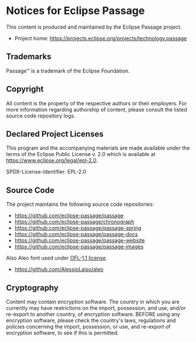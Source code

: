 # Notices for Eclipse Passage

This content is produced and maintained by the Eclipse Passage project.

* Project home: https://projects.eclipse.org/projects/technology.passage

## Trademarks

Passage™ is a trademark of the Eclipse Foundation.

## Copyright

All content is the property of the respective authors or their employers. For
more information regarding authorship of content, please consult the listed
source code repository logs.

## Declared Project Licenses

This program and the accompanying materials are made available under the terms
of the Eclipse Public License v. 2.0 which is available at
https://www.eclipse.org/legal/epl-2.0.

SPDX-License-Identifier: EPL-2.0

## Source Code

The project maintains the following source code repositories:

* https://github.com/eclipse-passage/passage
* https://github.com/eclipse-passage/chronograph
* https://github.com/eclipse-passage/passage-spring
* https://github.com/eclipse-passage/passage-docs
* https://github.com/eclipse-passage/passage-website
* https://github.com/eclipse-passage/passage-images

Also Aleo font used under [OFL-1.1 license](https://github.com/AlessioLaiso/aleo?tab=OFL-1.1-1-ov-file#readme).

* https://github.com/AlessioLaiso/aleo

## Cryptography

Content may contain encryption software. The country in which you are currently
may have restrictions on the import, possession, and use, and/or re-export to
another country, of encryption software. BEFORE using any encryption software,
please check the country's laws, regulations and policies concerning the import,
possession, or use, and re-export of encryption software, to see if this is
permitted.